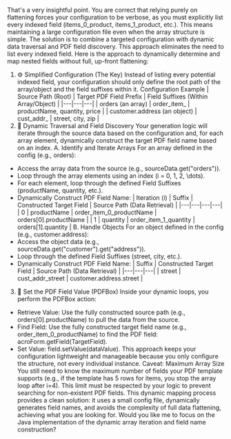 That's a very insightful point. You are correct that relying purely on flattening forces your configuration to be verbose, as you must explicitly list every indexed field (items_0_product, items_1_product, etc.). This means maintaining a large configuration file even when the array structure is simple.
The solution is to combine a targeted configuration with dynamic data traversal and PDF field discovery. This approach eliminates the need to list every indexed field.
Here is the approach to dynamically determine and map nested fields without full, up-front flattening:
1. ⚙️ Simplified Configuration (The Key)
Instead of listing every potential indexed field, your configuration should only define the root path of the array/object and the field suffixes within it.
Configuration Example
| Source Path (Root) | Target PDF Field Prefix | Field Suffixes (Within Array/Object) |
|---|---|---|
| orders (an array) | order_item_ | productName, quantity, price |
| customer.address (an object) | cust_addr_ | street, city, zip |
2. 🚶 Dynamic Traversal and Field Discovery
Your generation logic will iterate through the source data based on the configuration and, for each array element, dynamically construct the target PDF field name based on an index.
A. Identify and Iterate Arrays
For an array defined in the config (e.g., orders):
 * Access the array data from the source (e.g., sourceData.get("orders")).
 * Loop through the array elements using an index (i = 0, 1, 2, \dots).
 * For each element, loop through the defined Field Suffixes (productName, quantity, etc.).
 * Dynamically Construct PDF Field Name:
| Iteration (i) | Suffix | Constructed Target Field | Source Path (Data Retrieval) |
|---|---|---|---|
| 0 | productName | order_item_0_productName | orders[0].productName |
| 1 | quantity | order_item_1_quantity | orders[1].quantity |
B. Handle Objects
For an object defined in the config (e.g., customer.address):
 * Access the object data (e.g., sourceData.get("customer").get("address")).
 * Loop through the defined Field Suffixes (street, city, etc.).
 * Dynamically Construct PDF Field Name:
| Suffix | Constructed Target Field | Source Path (Data Retrieval) |
|---|---|---|
| street | cust_addr_street | customer.address.street |
3. 💾 Set the PDF Field Value (PDFBox)
Inside your dynamic loops, you perform the PDFBox action:
 * Retrieve Value: Use the fully constructed source path (e.g., orders[0].productName) to pull the data from the source.
 * Find Field: Use the fully constructed target field name (e.g., order_item_0_productName) to find the PDF field: acroForm.getField(TargetField).
 * Set Value: field.setValue(dataValue).
This approach keeps your configuration lightweight and manageable because you only configure the structure, not every individual instance.
Caveat: Maximum Array Size
You still need to know the maximum number of fields your PDF template supports (e.g., if the template has 5 rows for items, you stop the array loop after i=4). This limit must be respected by your logic to prevent searching for non-existent PDF fields.
This dynamic mapping process provides a clean solution: it uses a small config file, dynamically generates field names, and avoids the complexity of full data flattening, achieving what you are looking for.
Would you like me to focus on the Java implementation of the dynamic array iteration and field name construction?
